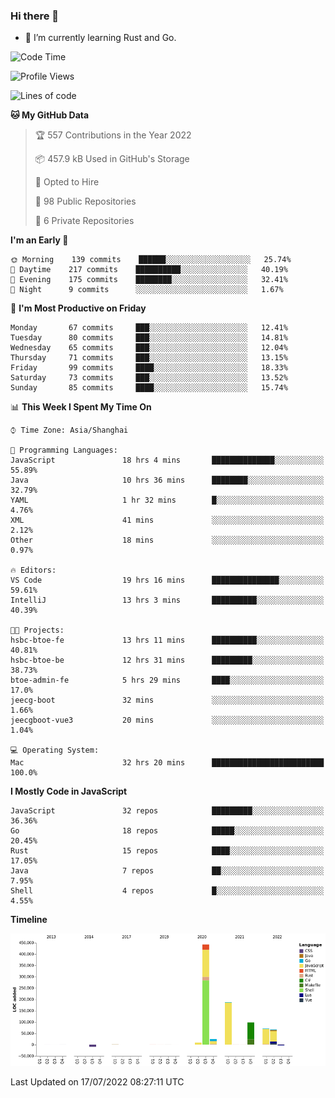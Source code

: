 ### Hi there 👋

- 🌱 I’m currently learning Rust and Go.

<!--START_SECTION:waka-->
![Code Time](http://img.shields.io/badge/Code%20Time-585%20hrs%2041%20mins-blue)

![Profile Views](http://img.shields.io/badge/Profile%20Views-0-blue)

![Lines of code](https://img.shields.io/badge/From%20Hello%20World%20I%27ve%20Written-895%20Thousand%20lines%20of%20code-blue)

**🐱 My GitHub Data** 

> 🏆 557 Contributions in the Year 2022
 > 
> 📦 457.9 kB Used in GitHub's Storage 
 > 
> 💼 Opted to Hire
 > 
> 📜 98 Public Repositories 
 > 
> 🔑 6 Private Repositories  
 > 
**I'm an Early 🐤** 

```text
🌞 Morning    139 commits    ██████░░░░░░░░░░░░░░░░░░░   25.74% 
🌆 Daytime    217 commits    ██████████░░░░░░░░░░░░░░░   40.19% 
🌃 Evening    175 commits    ████████░░░░░░░░░░░░░░░░░   32.41% 
🌙 Night      9 commits      ░░░░░░░░░░░░░░░░░░░░░░░░░   1.67%

```
📅 **I'm Most Productive on Friday** 

```text
Monday       67 commits     ███░░░░░░░░░░░░░░░░░░░░░░   12.41% 
Tuesday      80 commits     ███░░░░░░░░░░░░░░░░░░░░░░   14.81% 
Wednesday    65 commits     ███░░░░░░░░░░░░░░░░░░░░░░   12.04% 
Thursday     71 commits     ███░░░░░░░░░░░░░░░░░░░░░░   13.15% 
Friday       99 commits     ████░░░░░░░░░░░░░░░░░░░░░   18.33% 
Saturday     73 commits     ███░░░░░░░░░░░░░░░░░░░░░░   13.52% 
Sunday       85 commits     ████░░░░░░░░░░░░░░░░░░░░░   15.74%

```


📊 **This Week I Spent My Time On** 

```text
⌚︎ Time Zone: Asia/Shanghai

💬 Programming Languages: 
JavaScript               18 hrs 4 mins       ██████████████░░░░░░░░░░░   55.89% 
Java                     10 hrs 36 mins      ████████░░░░░░░░░░░░░░░░░   32.79% 
YAML                     1 hr 32 mins        █░░░░░░░░░░░░░░░░░░░░░░░░   4.76% 
XML                      41 mins             ░░░░░░░░░░░░░░░░░░░░░░░░░   2.12% 
Other                    18 mins             ░░░░░░░░░░░░░░░░░░░░░░░░░   0.97%

🔥 Editors: 
VS Code                  19 hrs 16 mins      ███████████████░░░░░░░░░░   59.61% 
IntelliJ                 13 hrs 3 mins       ██████████░░░░░░░░░░░░░░░   40.39%

🐱‍💻 Projects: 
hsbc-btoe-fe             13 hrs 11 mins      ██████████░░░░░░░░░░░░░░░   40.81% 
hsbc-btoe-be             12 hrs 31 mins      █████████░░░░░░░░░░░░░░░░   38.73% 
btoe-admin-fe            5 hrs 29 mins       ████░░░░░░░░░░░░░░░░░░░░░   17.0% 
jeecg-boot               32 mins             ░░░░░░░░░░░░░░░░░░░░░░░░░   1.66% 
jeecgboot-vue3           20 mins             ░░░░░░░░░░░░░░░░░░░░░░░░░   1.04%

💻 Operating System: 
Mac                      32 hrs 20 mins      █████████████████████████   100.0%

```

**I Mostly Code in JavaScript** 

```text
JavaScript               32 repos            █████████░░░░░░░░░░░░░░░░   36.36% 
Go                       18 repos            █████░░░░░░░░░░░░░░░░░░░░   20.45% 
Rust                     15 repos            ████░░░░░░░░░░░░░░░░░░░░░   17.05% 
Java                     7 repos             ██░░░░░░░░░░░░░░░░░░░░░░░   7.95% 
Shell                    4 repos             █░░░░░░░░░░░░░░░░░░░░░░░░   4.55%

```


**Timeline**

![Chart not found](https://raw.githubusercontent.com/elton/elton/main/charts/bar_graph.png) 


 Last Updated on 17/07/2022 08:27:11 UTC
<!--END_SECTION:waka-->

<!--
**elton/elton** is a ✨ _special_ ✨ repository because its `README.md` (this file) appears on your GitHub profile.

Here are some ideas to get you started:

- 🔭 I’m currently working on ...
- 🌱 I’m currently learning ...
- 👯 I’m looking to collaborate on ...
- 🤔 I’m looking for help with ...
- 💬 Ask me about ...
- 📫 How to reach me: ...
- 😄 Pronouns: ...
- ⚡ Fun fact: ...
-->

